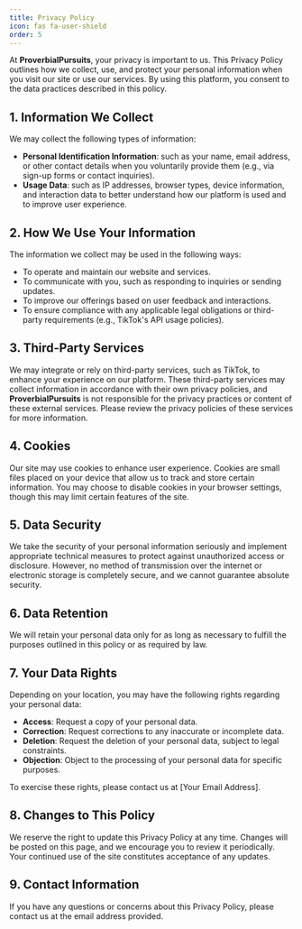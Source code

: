 ```yaml
---
title: Privacy Policy
icon: fas fa-user-shield
order: 5
---
```


At **ProverbialPursuits**, your privacy is important to us. This Privacy Policy outlines how we collect, use, and protect your personal information when you visit our site or use our services. By using this platform, you consent to the data practices described in this policy.

## 1. Information We Collect

We may collect the following types of information:
- **Personal Identification Information**: such as your name, email address, or other contact details when you voluntarily provide them (e.g., via sign-up forms or contact inquiries).
- **Usage Data**: such as IP addresses, browser types, device information, and interaction data to better understand how our platform is used and to improve user experience.

## 2. How We Use Your Information

The information we collect may be used in the following ways:
- To operate and maintain our website and services.
- To communicate with you, such as responding to inquiries or sending updates.
- To improve our offerings based on user feedback and interactions.
- To ensure compliance with any applicable legal obligations or third-party requirements (e.g., TikTok's API usage policies).

## 3. Third-Party Services

We may integrate or rely on third-party services, such as TikTok, to enhance your experience on our platform. These third-party services may collect information in accordance with their own privacy policies, and **ProverbialPursuits** is not responsible for the privacy practices or content of these external services. Please review the privacy policies of these services for more information.

## 4. Cookies

Our site may use cookies to enhance user experience. Cookies are small files placed on your device that allow us to track and store certain information. You may choose to disable cookies in your browser settings, though this may limit certain features of the site.

## 5. Data Security

We take the security of your personal information seriously and implement appropriate technical measures to protect against unauthorized access or disclosure. However, no method of transmission over the internet or electronic storage is completely secure, and we cannot guarantee absolute security.

## 6. Data Retention

We will retain your personal data only for as long as necessary to fulfill the purposes outlined in this policy or as required by law.

## 7. Your Data Rights

Depending on your location, you may have the following rights regarding your personal data:
- **Access**: Request a copy of your personal data.
- **Correction**: Request corrections to any inaccurate or incomplete data.
- **Deletion**: Request the deletion of your personal data, subject to legal constraints.
- **Objection**: Object to the processing of your personal data for specific purposes.

To exercise these rights, please contact us at [Your Email Address].

## 8. Changes to This Policy

We reserve the right to update this Privacy Policy at any time. Changes will be posted on this page, and we encourage you to review it periodically. Your continued use of the site constitutes acceptance of any updates.

## 9. Contact Information

If you have any questions or concerns about this Privacy Policy, please contact us at the email address provided.
